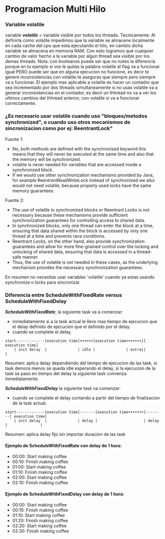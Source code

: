 # Programacion Multi Hilo

### Variable volatile
variable ***volatile*** = variable visible por todos los threads.
Tecnicamente: Al definirla como volatile impedimos que la variable se almacene localmente en cada cache del cpu que
esta ejecutando el hilo, en cambio dicha variable se almacena en memoria RAM. Con esto logramos que 
cualquier cambio de valor hecho a la variable por algun thread sea visible por los demas threads.
Nota: con booleanos puede ser que no notes la diferencia porque en tu ejemplo si vos le quitas la palabra volatile
al flag va a funcionar igual PERO puede ser que en alguna ejecucion no funcione, es decir te genere inconsistencias
con volatile te aseguras que siempre pero siempre va a funcionar. El ejemplo mas aplicable a volatile es hacer un contador
que sea incrementado por dos threads simultaneamente si no usas volatile va a generar inconsistencias en el contador,
es decir un thhread no va a ver los ultimos cambios del thhread anterior, con volatile si va a funcionar correctamente.

### ¿Es necesario usar volatile cuando uso "bloques/metodos synchronized", o cuando uso  otros mecanismos de sincronizacion como por ej: ReentrantLock"
Fuente 1:
- No, both methods are defined with the synchronized keyword this means that they will never be executed at the same time 
and also that the memory will be synchronized. 
- volatile is never needed for variables that are accessed inside a synchronized block.
- If we would use other synchronization mechanisms provided by Java, 
for example ReentrantReadWriteLock instead of synchronized we also would not need volatile, 
because properly used locks have the same memory guarantees.

Fuente 2:
- The use of volatile in synchronized blocks or Reentrant Locks is not necessary because these mechanisms provide sufficient synchronization guarantees for controlling access to shared data.
- In synchronized blocks, only one thread can enter the block at a time, ensuring that data shared within the block is accessed by only one thread at a time and prevents race conditions.
- Reentrant Locks, on the other hand, also provide synchronization guarantees and allow for more fine-grained control over the locking and unlocking of shared data, ensuring that data is accessed in a thread-safe manner.
- Thus, the use of volatile is not needed in these cases, as the underlying mechanism provides the necessary synchronization guarantees.

En resumen no necesitas usar variables 'volatile' cuando ya estas usando synchronize o locks para sincronizar.

### Diferencia entre ScheduleWithFixedRate  versus ScheduleWithFixedDelay
***ScheduleWithFixedRate***, la siguiente task va a comenzar:
- inmediatamente si a la task actual le llevo mas tiempo de ejecucion que el delay definido
de ejecucion que el definido por el delay.
- cuando se complete el delay.
```
start-------------[execution time]++++++[execution time+++++++][ execution time]  
    | init delay  |              | idle |              | extra||               |          
```
Resumen: aplica delay dependiendo del tiempo de ejecucion de las task, si task demora menos se queda idle esperando el 
delay, si la ejecucion de la task se paso en tiempo del delay la siguiente task comienza inmediatamente.

***ScheduleWithFixedDelay*** la siguiente task va comenzar:
- cuando se complete el delay contando a partir del tiempo de finalizacion de la task actual.
```
start-------------[execution time]-------[execution time+++++++]--------[ execution time]  
    | init delay  |              | delay |                     | delay  |               |
```
Resumen: aplica delay fijo sin importar duracion de las task

#### Ejemplo de ScheduleWithFixedRate con delay de 1 hora:
- 00:00: Start making coffee
- 00:10: Finish making coffee
- 01:00: Start making coffee
- 01:10: Finish making coffee
- 02:00: Start making coffee
- 02:10: Finish making coffee

#### Ejemplo de ScheduleWithFixedDelay con delay de 1 hora:
- 00:00: Start making coffee
- 00:10: Finish making coffee
- 01:10: Start making coffee
- 01:20: Finish making coffee
- 02:20: Start making coffee
- 02:30: Finish making coffee



